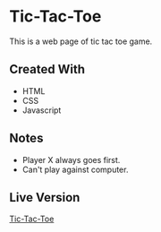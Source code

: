 # Tic-Tac-Toe
This is a web page of tic tac toe game.
## Created With
* HTML
* CSS
* Javascript
## Notes
* Player X always goes first.
* Can't play against computer.
## Live Version
[Tic-Tac-Toe](https://wangchowchow.github.io/tic-tac-toe/)
